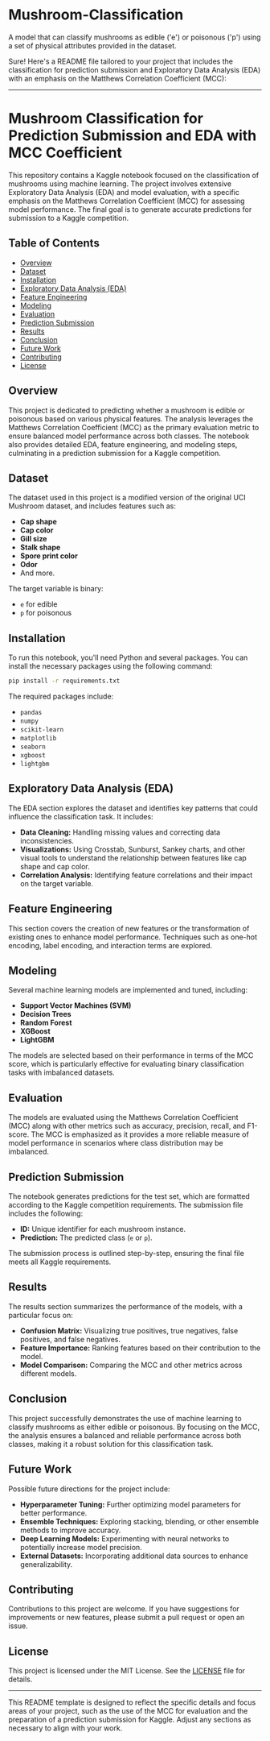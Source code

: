 # Mushroom-Classification
A model that can classify mushrooms as edible ('e') or poisonous ('p') using a set of physical attributes provided in the dataset.


Sure! Here's a README file tailored to your project that includes the classification for prediction submission and Exploratory Data Analysis (EDA) with an emphasis on the Matthews Correlation Coefficient (MCC):

---

# Mushroom Classification for Prediction Submission and EDA with MCC Coefficient

This repository contains a Kaggle notebook focused on the classification of mushrooms using machine learning. The project involves extensive Exploratory Data Analysis (EDA) and model evaluation, with a specific emphasis on the Matthews Correlation Coefficient (MCC) for assessing model performance. The final goal is to generate accurate predictions for submission to a Kaggle competition.

## Table of Contents

- [Overview](#overview)
- [Dataset](#dataset)
- [Installation](#installation)
- [Exploratory Data Analysis (EDA)](#exploratory-data-analysis-eda)
- [Feature Engineering](#feature-engineering)
- [Modeling](#modeling)
- [Evaluation](#evaluation)
- [Prediction Submission](#prediction-submission)
- [Results](#results)
- [Conclusion](#conclusion)
- [Future Work](#future-work)
- [Contributing](#contributing)
- [License](#license)

## Overview

This project is dedicated to predicting whether a mushroom is edible or poisonous based on various physical features. The analysis leverages the Matthews Correlation Coefficient (MCC) as the primary evaluation metric to ensure balanced model performance across both classes. The notebook also provides detailed EDA, feature engineering, and modeling steps, culminating in a prediction submission for a Kaggle competition.

## Dataset

The dataset used in this project is a modified version of the original UCI Mushroom dataset, and includes features such as:
- **Cap shape**
- **Cap color**
- **Gill size**
- **Stalk shape**
- **Spore print color**
- **Odor**
- And more.

The target variable is binary:
- `e` for edible
- `p` for poisonous

## Installation

To run this notebook, you'll need Python and several packages. You can install the necessary packages using the following command:

```bash
pip install -r requirements.txt
```

The required packages include:
- `pandas`
- `numpy`
- `scikit-learn`
- `matplotlib`
- `seaborn`
- `xgboost`
- `lightgbm`

## Exploratory Data Analysis (EDA)

The EDA section explores the dataset and identifies key patterns that could influence the classification task. It includes:
- **Data Cleaning:** Handling missing values and correcting data inconsistencies.
- **Visualizations:** Using Crosstab, Sunburst, Sankey charts, and other visual tools to understand the relationship between features like cap shape and cap color.
- **Correlation Analysis:** Identifying feature correlations and their impact on the target variable.

## Feature Engineering

This section covers the creation of new features or the transformation of existing ones to enhance model performance. Techniques such as one-hot encoding, label encoding, and interaction terms are explored.

## Modeling

Several machine learning models are implemented and tuned, including:
- **Support Vector Machines (SVM)**
- **Decision Trees**
- **Random Forest**
- **XGBoost**
- **LightGBM**

The models are selected based on their performance in terms of the MCC score, which is particularly effective for evaluating binary classification tasks with imbalanced datasets.

## Evaluation

The models are evaluated using the Matthews Correlation Coefficient (MCC) along with other metrics such as accuracy, precision, recall, and F1-score. The MCC is emphasized as it provides a more reliable measure of model performance in scenarios where class distribution may be imbalanced.

## Prediction Submission

The notebook generates predictions for the test set, which are formatted according to the Kaggle competition requirements. The submission file includes the following:
- **ID:** Unique identifier for each mushroom instance.
- **Prediction:** The predicted class (`e` or `p`).

The submission process is outlined step-by-step, ensuring the final file meets all Kaggle requirements.

## Results

The results section summarizes the performance of the models, with a particular focus on:
- **Confusion Matrix:** Visualizing true positives, true negatives, false positives, and false negatives.
- **Feature Importance:** Ranking features based on their contribution to the model.
- **Model Comparison:** Comparing the MCC and other metrics across different models.

## Conclusion

This project successfully demonstrates the use of machine learning to classify mushrooms as either edible or poisonous. By focusing on the MCC, the analysis ensures a balanced and reliable performance across both classes, making it a robust solution for this classification task.

## Future Work

Possible future directions for the project include:
- **Hyperparameter Tuning:** Further optimizing model parameters for better performance.
- **Ensemble Techniques:** Exploring stacking, blending, or other ensemble methods to improve accuracy.
- **Deep Learning Models:** Experimenting with neural networks to potentially increase model precision.
- **External Datasets:** Incorporating additional data sources to enhance generalizability.

## Contributing

Contributions to this project are welcome. If you have suggestions for improvements or new features, please submit a pull request or open an issue.

## License

This project is licensed under the MIT License. See the [LICENSE](LICENSE) file for details.

---

This README template is designed to reflect the specific details and focus areas of your project, such as the use of the MCC for evaluation and the preparation of a prediction submission for Kaggle. Adjust any sections as necessary to align with your work.
